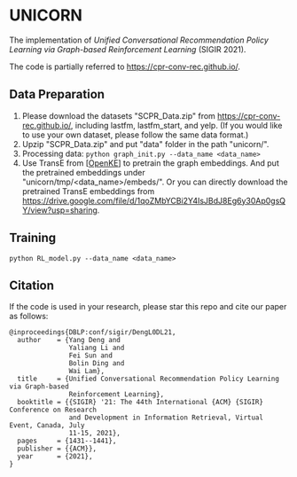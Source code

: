# UNICORN

The implementation of _Unified Conversational Recommendation Policy Learning via Graph-based Reinforcement Learning_ (SIGIR 2021). 

The code is partially referred to https://cpr-conv-rec.github.io/. 

## Data Preparation
1. Please download the datasets "SCPR_Data.zip" from https://cpr-conv-rec.github.io/, including lastfm, lastfm_start, and yelp. (If you would like to use your own dataset, please follow the same data format.)
2. Upzip "SCPR_Data.zip" and put "data" folder in the path "unicorn/". 
3. Processing data: `python graph_init.py --data_name <data_name>`
4. Use TransE from [[OpenKE](https://github.com/thunlp/OpenKE)] to pretrain the graph embeddings. And put the pretrained embeddings under "unicorn/tmp/<data_name>/embeds/". Or you can directly download the pretrained TransE embeddings from https://drive.google.com/file/d/1qoZMbYCBi2Y4IsJBdJ8Eg6y30Ap0gsQY/view?usp=sharing.

## Training
`python RL_model.py --data_name <data_name>`


## Citation
If the code is used in your research, please star this repo and cite our paper as follows:
```
@inproceedings{DBLP:conf/sigir/DengL0DL21,
  author    = {Yang Deng and
               Yaliang Li and
               Fei Sun and
               Bolin Ding and
               Wai Lam},
  title     = {Unified Conversational Recommendation Policy Learning via Graph-based
               Reinforcement Learning},
  booktitle = {{SIGIR} '21: The 44th International {ACM} {SIGIR} Conference on Research
               and Development in Information Retrieval, Virtual Event, Canada, July
               11-15, 2021},
  pages     = {1431--1441},
  publisher = {{ACM}},
  year      = {2021},
}
```
